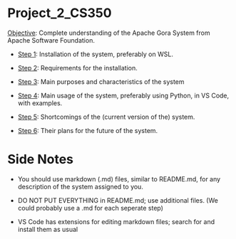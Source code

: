 # Project_2_CS350

<ins>Objective</ins>: Complete understanding of the Apache Gora System from Apache Software Foundation.

* <ins>Step 1</ins>: Installation of the system, preferably on WSL.

* <ins>Step 2</ins>: Requirements for the installation.

* <ins>Step 3</ins>: Main purposes and characteristics of the system

* <ins>Step 4</ins>: Main usage of the system, preferably using
                    Python, in VS Code, with examples.

* <ins>Step 5</ins>: Shortcomings of the (current version of the) system.

* <ins>Step 6</ins>: Their plans for the future of the system.

# Side Notes

* You should use markdown (.md) files, similar to README.md,
  for any description of the system assigned to you.

* DO NOT PUT EVERYTHING in README.md; use additional files.
  (We could probably use a .md for each seperate step)

* VS Code has extensions for editing markdown files;
  search for and install them as usual
